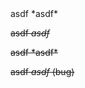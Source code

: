 <div>asdf *asdf*</div>

<del>asdf *asdf*</del>

<del>
asdf *asdf*
</del>

<del>

asdf *asdf* (bug)

</del>